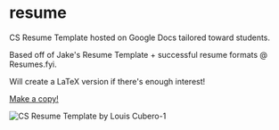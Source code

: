 # resume

CS Resume Template hosted on Google Docs tailored toward students.

Based off of Jake's Resume Template + successful resume formats @ Resumes.fyi.

Will create a LaTeX version if there's enough interest!

[Make a copy!](https://docs.google.com/document/d/1qnFvZN7zLLBLUZFF1Zu5HwYwDaSKAuhzyaO7SX12rHI/edit?tab=t.0)

![CS Resume Template by Louis Cubero-1](https://github.com/user-attachments/assets/92161e83-bbdf-4e17-976b-4c1481941f49)
